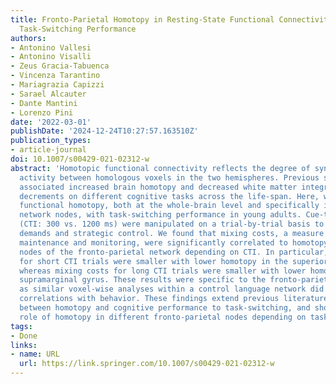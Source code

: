 ```yaml
---
title: Fronto-Parietal Homotopy in Resting-State Functional Connectivity Predicts
  Task-Switching Performance
authors:
- Antonino Vallesi
- Antonino Visalli
- Zeus Gracia-Tabuenca
- Vincenza Tarantino
- Mariagrazia Capizzi
- Sarael Alcauter
- Dante Mantini
- Lorenzo Pini
date: '2022-03-01'
publishDate: '2024-12-24T10:27:57.163510Z'
publication_types:
- article-journal
doi: 10.1007/s00429-021-02312-w
abstract: 'Homotopic functional connectivity reflects the degree of synchrony in spontaneous
  activity between homologous voxels in the two hemispheres. Previous studies have
  associated increased brain homotopy and decreased white matter integrity with performance
  decrements on different cognitive tasks across the life-span. Here, we correlated
  functional homotopy, both at the whole-brain level and specifically in fronto-parietal
  network nodes, with task-switching performance in young adults. Cue-to-target intervals
  (CTI: 300 vs. 1200 ms) were manipulated on a trial-by-trial basis to modulate cognitive
  demands and strategic control. We found that mixing costs, a measure of task-set
  maintenance and monitoring, were significantly correlated to homotopy in different
  nodes of the fronto-parietal network depending on CTI. In particular, mixing costs
  for short CTI trials were smaller with lower homotopy in the superior frontal gyrus,
  whereas mixing costs for long CTI trials were smaller with lower homotopy in the
  supramarginal gyrus. These results were specific to the fronto-parietal network,
  as similar voxel-wise analyses within a control language network did not yield significant
  correlations with behavior. These findings extend previous literature on the relationship
  between homotopy and cognitive performance to task-switching, and show a dissociable
  role of homotopy in different fronto-parietal nodes depending on task demands.'
tags:
- Done
links:
- name: URL
  url: https://link.springer.com/10.1007/s00429-021-02312-w
---
```

